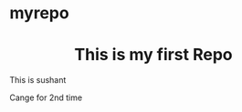 # myrepo
<h1 align="center">This is my first Repo</h1>
<p> This is sushant </p>
<p>Cange for 2nd time</p>

